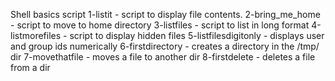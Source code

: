 Shell basics script
1-listit - script to display file contents.
2-bring_me_home - script to move to home directory
3-listfiles - script to list in long format
4-listmorefiles - script to display hidden files
5-listfilesdigitonly - displays user and group ids numerically
6-firstdirectory - creates a directory in the /tmp/ dir
7-movethatfile - moves a file to another dir
8-firstdelete - deletes a file from a dir